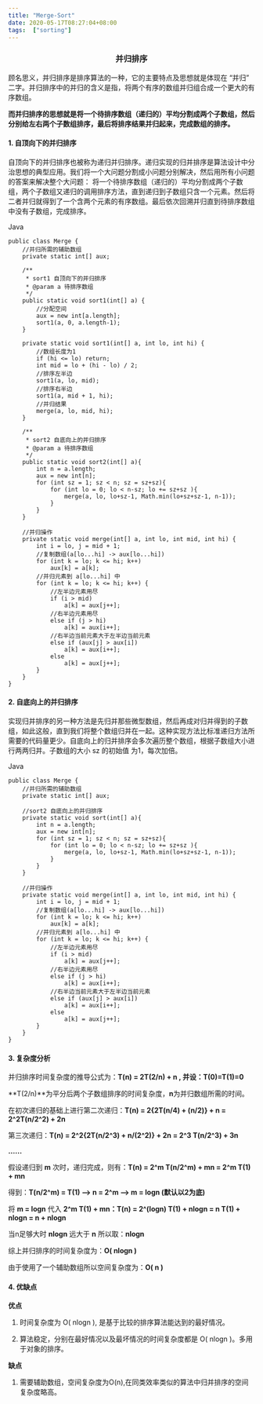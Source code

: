 ```yaml
---
title: "Merge-Sort"
date: 2020-05-17T08:27:04+08:00
tags:  ["sorting"]
---
```


### <center>并归排序</center>

顾名思义，并归排序是排序算法的一种，它的主要特点及思想就是体现在 “并归” 二字。并归排序中的并归的含义是指，将两个有序的数组并归组合成一个更大的有序数组。

**而并归排序的思想就是将一个待排序数组（递归的）平均分割成两个子数组，然后分别给左右两个子数组排序，最后将排序结果并归起来，完成数组的排序。**

#### 1. 自顶向下的并归排序

自顶向下的并归排序也被称为递归并归排序。递归实现的归并排序是算法设计中分治思想的典型应用。我们将一个大问题分割成小问题分别解决，然后用所有小问题的答案来解决整个大问题： 将一个待排序数组（递归的）平均分割成两个子数组，两个子数组又递归的调用排序方法，直到递归到子数组只含一个元素。然后将二者并归就得到了一个含两个元素的有序数组。最后依次回溯并归直到待排序数组中没有子数组，完成排序。

Java

```
public class Merge {
    //并归所需的辅助数组
    private static int[] aux;

    /**
     * sort1 自顶向下的并归排序
     * @param a 待排序数组
     */
    public static void sort1(int[] a) {
        //分配空间
        aux = new int[a.length];
        sort1(a, 0, a.length-1);
    }

    private static void sort1(int[] a, int lo, int hi) {
        //数组长度为1
        if (hi <= lo) return;
        int mid = lo + (hi - lo) / 2;
        //排序左半边
        sort1(a, lo, mid);
        //排序右半边
        sort1(a, mid + 1, hi);
        //并归结果
        merge(a, lo, mid, hi);
    }

    /**
     * sort2 自底向上的并归排序
     * @param a 待排序数组
     */
    public static void sort2(int[] a){
        int n = a.length;
        aux = new int[n];
        for (int sz = 1; sz < n; sz = sz+sz){
            for (int lo = 0; lo < n-sz; lo += sz+sz ){
                merge(a, lo, lo+sz-1, Math.min(lo+sz+sz-1, n-1));
            }
        }
    }

    //并归操作
    private static void merge(int[] a, int lo, int mid, int hi) {
        int i = lo, j = mid + 1;
        //复制数组(a[lo...hi] -> aux[lo...hi])
        for (int k = lo; k <= hi; k++)
            aux[k] = a[k];
        //并归元素到 a[lo...hi] 中
        for (int k = lo; k <= hi; k++) {
            //左半边元素用尽
            if (i > mid)
                a[k] = aux[j++];
            //右半边元素用尽
            else if (j > hi)
                a[k] = aux[i++];
            //右半边当前元素大于左半边当前元素
            else if (aux[j] > aux[i])
                a[k] = aux[i++];
            else
                a[k] = aux[j++];
        }
    }
}
```

#### 2. 自底向上的并归排序

实现归并排序的另一种方法是先归并那些微型数组，然后再成对归并得到的子数组，如此这般，直到我们将整个数组归并在一起。这种实现方法比标准递归方法所需要的代码量更少。自底向上的归并排序会多次遍历整个数组，根据子数组大小进行两两归并。子数组的大小 sz 的初始值 为1，每次加倍。

Java

```
public class Merge {
    //并归所需的辅助数组
    private static int[] aux;

    //sort2 自底向上的并归排序
    private static void sort(int[] a){
        int n = a.length;
        aux = new int[n];
        for (int sz = 1; sz < n; sz = sz+sz){
            for (int lo = 0; lo < n-sz; lo += sz+sz ){
                merge(a, lo, lo+sz-1, Math.min(lo+sz+sz-1, n-1));
            }
        }
    }

    //并归操作
    private static void merge(int[] a, int lo, int mid, int hi) {
        int i = lo, j = mid + 1;
        //复制数组(a[lo...hi] -> aux[lo...hi])
        for (int k = lo; k <= hi; k++)
            aux[k] = a[k];
        //并归元素到 a[lo...hi] 中
        for (int k = lo; k <= hi; k++) {
            //左半边元素用尽
            if (i > mid)
                a[k] = aux[j++];
            //右半边元素用尽
            else if (j > hi)
                a[k] = aux[i++];
            //右半边当前元素大于左半边当前元素
            else if (aux[j] > aux[i])
                a[k] = aux[i++];
            else
                a[k] = aux[j++];
        }
    }
}
```

#### 3. 复杂度分析

并归排序时间复杂度的推导公式为：**T(n) = 2T(2/n) + n , 并设：T(0)=T(1)=0**

**T(2/n)**为平分后两个子数组排序的时间复杂度，**n**为并归数组所需的时间。

在初次递归的基础上进行第二次递归：**T(n) = 2{2T(n/4) + (n/2)} + n = 2^2T(n/2^2) + 2n**

第三次递归：**T(n) = 2^2{2T(n/2^3) + n/(2^2)} + 2n = 2^3 T(n/2^3) + 3n**

**……**

假设递归到 **m** 次时，递归完成，则有：**T(n) = 2^m T(n/2^m) + mn = 2^m T(1) + mn**

得到：**T(n/2^m) = T(1) —> n = 2^m —> m = logn (默认以2为底)**

将 **m = logn** 代入 **2^m T(1) + mn：T(n) = 2^(logn) T(1) + nlogn = n T(1) + nlogn = n + nlogn**

当n足够大时 **nlogn** 远大于 **n** 所以取：**nlogn**

综上并归排序的时间复杂度为：**O( nlogn )**

由于使用了一个辅助数组所以空间复杂度为：**O( n )**


#### 4. 优缺点

**优点**

1. 时间复杂度为 O( nlogn ), 是基于比较的排序算法能达到的最好情况。

2. 算法稳定，分别在最好情况以及最坏情况的时间复杂度都是 O( nlogn )。多用于对象的排序。

**缺点**

1. 需要辅助数组，空间复杂度为O(n),在同类效率类似的算法中归并排序的空间复杂度略高。